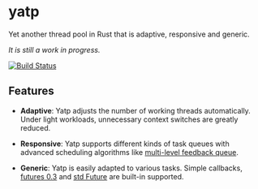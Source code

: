 # yatp
Yet another thread pool in Rust that is adaptive, responsive and generic.

_It is still a work in progress._

[![Build Status](https://travis-ci.org/tikv/yatp.svg?branch=master)](https://travis-ci.org/tikv/yatp)

## Features

* **Adaptive**: Yatp adjusts the number of working threads automatically. Under
  light workloads, unnecessary context switches are greatly reduced.

* **Responsive**: Yatp supports different kinds of task queues with advanced
  scheduling algorithms like [multi-level feedback queue][MLFQ].

* **Generic**: Yatp is easily adapted to various tasks. Simple callbacks,
  [futures 0.3] and [std Future] are built-in supported.

[MLFQ]: https://en.wikipedia.org/wiki/Multilevel_feedback_queue
[futures 0.3]: https://docs.rs/futures/0.3.*/futures/future/trait.Future.html
[std Future]: https://doc.rust-lang.org/stable/std/future/trait.Future.html
